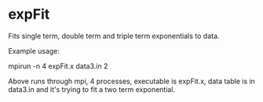 # expFit
Fits single term, double term and triple term exponentials to data.

Example usage:

mpirun -n 4 expFit.x data3.in 2

Above runs through mpi, 4 processes, executable is expFit.x, data table is in data3.in and it's trying to fit a two term exponential.
